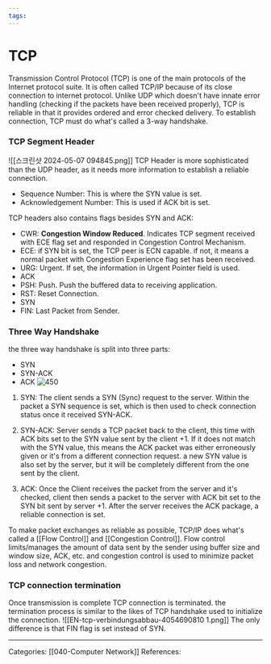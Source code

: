 ```yaml
---
tags:
---
```


# TCP
Transmission Control Protocol (TCP) is one of the main protocols of the Internet protocol suite. It is often called TCP/IP because of its close connection to internet protocol. Unlike UDP which doesn't have innate error handling (checking if the packets have been received properly), TCP is reliable in that it provides ordered and error checked delivery. To establish connection, TCP must do what's called a 3-way handshake.
### TCP Segment Header
![[스크린샷 2024-05-07 094845.png]]
TCP Header is more sophisticated than the UDP header, as it needs more information to establish a reliable connection.
- Sequence Number: This is where the SYN value is set.
- Acknowledgement Number: This is used if ACK bit is set.

TCP headers also contains flags besides SYN and ACK:
- CWR: **Congestion Window Reduced**. Indicates TCP segment received with ECE flag set and responded in Congestion Control Mechanism.
- ECE: if SYN bit is set, the TCP peer is ECN capable. if not, it means a normal packet with Congestion Experience flag set has been received.
- URG: Urgent. If set, the information in Urgent Pointer field is used.
- ACK
- PSH: Push. Push the buffered data to receiving application.
- RST: Reset Connection.
- SYN
- FIN: Last Packet from Sender.

### Three Way Handshake
the three way handshake is split into three parts:
- SYN
- SYN-ACK
- ACK
![450](https://media.geeksforgeeks.org/wp-content/uploads/TCP-connection-1.png)
1) SYN: The client sends a SYN (Sync) request to the server. Within the packet a SYN sequence is set, which is then used to check connection status once it received SYN-ACK.

2) SYN-ACK: Server sends a TCP packet back to the client, this time with ACK bits set to the SYN value sent by the client +1. If it does not match with the SYN value, this means the ACK packet was either erroneously given or it's from a different connection request. a new SYN value is also set by the server, but it will be completely different from the one sent by the client.
 
3) ACK: Once the Client receives the packet from the server and it's checked, client then sends a packet to the server with ACK bit set to the SYN bit sent by server +1. After the server receives the ACK package, a reliable connection is set.

To make packet exchanges as reliable as possible, TCP/IP does what's called a [[Flow Control]] and [[Congestion Control]]. Flow control limits/manages the amount of data sent by the sender using buffer size and window size, ACK, etc. and congestion control is used to minimize packet loss and network congestion.

### TCP connection termination
Once transmission is complete TCP connection is terminated. the termination process is similar to the likes of TCP handshake used to initialize the connection.
![[EN-tcp-verbindungsabbau-4054690810 1.png]]
The only difference is that FIN flag is set instead of SYN.


---
Categories: [[040-Computer Network]]
References:
